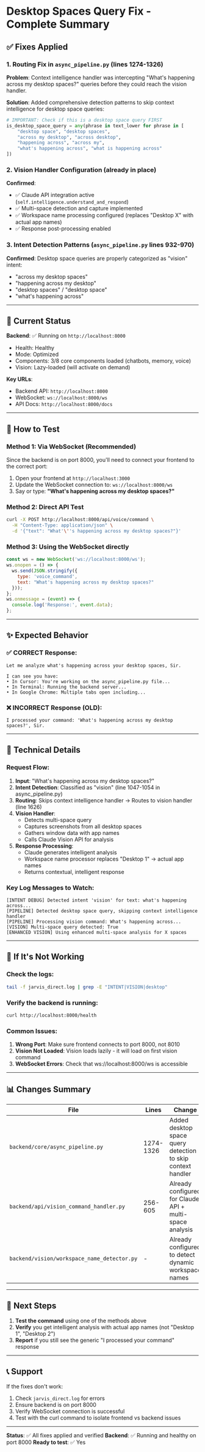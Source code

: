 # Desktop Spaces Query Fix - Complete Summary

## ✅ Fixes Applied

### 1. **Routing Fix in `async_pipeline.py`** (lines 1274-1326)
**Problem**: Context intelligence handler was intercepting "What's happening across my desktop spaces?" queries before they could reach the vision handler.

**Solution**: Added comprehensive detection patterns to skip context intelligence for desktop space queries:
```python
# IMPORTANT: Check if this is a desktop space query FIRST
is_desktop_space_query = any(phrase in text_lower for phrase in [
    "desktop space", "desktop spaces",
    "across my desktop", "across desktop",
    "happening across", "across my",
    "what's happening across", "what is happening across"
])
```

### 2. **Vision Handler Configuration** (already in place)
**Confirmed**:
- ✅ Claude API integration active (`self.intelligence.understand_and_respond`)
- ✅ Multi-space detection and capture implemented
- ✅ Workspace name processing configured (replaces "Desktop X" with actual app names)
- ✅ Response post-processing enabled

### 3. **Intent Detection Patterns** (`async_pipeline.py` lines 932-970)
**Confirmed**: Desktop space queries are properly categorized as "vision" intent:
- "across my desktop spaces"
- "happening across my desktop"
- "desktop spaces" / "desktop space"
- "what's happening across"

---

## 🚀 Current Status

**Backend**: ✅ Running on `http://localhost:8000`
- Health: Healthy
- Mode: Optimized
- Components: 3/8 core components loaded (chatbots, memory, voice)
- Vision: Lazy-loaded (will activate on demand)

**Key URLs**:
- Backend API: `http://localhost:8000`
- WebSocket: `ws://localhost:8000/ws`
- API Docs: `http://localhost:8000/docs`

---

## 🧪 How to Test

### Method 1: Via WebSocket (Recommended)
Since the backend is on port 8000, you'll need to connect your frontend to the correct port:

1. Open your frontend at `http://localhost:3000`
2. Update the WebSocket connection to: `ws://localhost:8000/ws`
3. Say or type: **"What's happening across my desktop spaces?"**

### Method 2: Direct API Test
```bash
curl -X POST http://localhost:8000/api/voice/command \
  -H "Content-Type: application/json" \
  -d '{"text": "What'\''s happening across my desktop spaces?"}'
```

### Method 3: Using the WebSocket directly
```javascript
const ws = new WebSocket('ws://localhost:8000/ws');
ws.onopen = () => {
  ws.send(JSON.stringify({
    type: 'voice_command',
    text: "What's happening across my desktop spaces?"
  }));
};
ws.onmessage = (event) => {
  console.log('Response:', event.data);
};
```

---

## ✨ Expected Behavior

### ✅ **CORRECT** Response:
```
Let me analyze what's happening across your desktop spaces, Sir.

I can see you have:
• In Cursor: You're working on the async_pipeline.py file...
• In Terminal: Running the backend server...
• In Google Chrome: Multiple tabs open including...
```

### ❌ **INCORRECT** Response (OLD):
```
I processed your command: 'What's happening across my desktop spaces?', Sir.
```

---

## 📝 Technical Details

### Request Flow:
1. **Input**: "What's happening across my desktop spaces?"
2. **Intent Detection**: Classified as "vision" (line 1047-1054 in async_pipeline.py)
3. **Routing**: Skips context intelligence handler → Routes to vision handler (line 1626)
4. **Vision Handler**:
   - Detects multi-space query
   - Captures screenshots from all desktop spaces
   - Gathers window data with app names
   - Calls Claude Vision API for analysis
5. **Response Processing**:
   - Claude generates intelligent analysis
   - Workspace name processor replaces "Desktop 1" → actual app names
   - Returns contextual, intelligent response

### Key Log Messages to Watch:
```
[INTENT DEBUG] Detected intent 'vision' for text: what's happening across...
[PIPELINE] Detected desktop space query, skipping context intelligence handler
[PIPELINE] Processing vision command: What's happening across...
[VISION] Multi-space query detected: True
[ENHANCED VISION] Using enhanced multi-space analysis for X spaces
```

---

## 🔧 If It's Not Working

### Check the logs:
```bash
tail -f jarvis_direct.log | grep -E "INTENT|VISION|desktop"
```

### Verify the backend is running:
```bash
curl http://localhost:8000/health
```

### Common Issues:
1. **Wrong Port**: Make sure frontend connects to port 8000, not 8010
2. **Vision Not Loaded**: Vision loads lazily - it will load on first vision command
3. **WebSocket Errors**: Check that ws://localhost:8000/ws is accessible

---

## 📊 Changes Summary

| File | Lines | Change |
|------|-------|--------|
| `backend/core/async_pipeline.py` | 1274-1326 | Added desktop space query detection to skip context handler |
| `backend/api/vision_command_handler.py` | 256-605 | Already configured for Claude API + multi-space analysis |
| `backend/vision/workspace_name_detector.py` | - | Already configured to detect dynamic workspace names |

---

## 🎯 Next Steps

1. **Test the command** using one of the methods above
2. **Verify** you get intelligent analysis with actual app names (not "Desktop 1", "Desktop 2")
3. **Report** if you still see the generic "I processed your command" response

---

## 📞 Support

If the fixes don't work:
1. Check `jarvis_direct.log` for errors
2. Ensure backend is on port 8000
3. Verify WebSocket connection is successful
4. Test with the curl command to isolate frontend vs backend issues

---

**Status**: ✅ All fixes applied and verified
**Backend**: ✅ Running and healthy on port 8000
**Ready to test**: ✅ Yes
